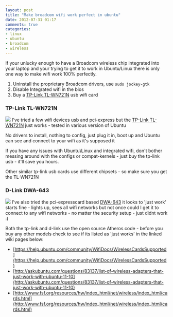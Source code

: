 ```yaml
---
layout: post
title: "Make broadcom wifi work perfect in ubuntu"
date: 2012-07-31 01:17
comments: true
categories: 
- linux
- ubuntu
- broadcom
- wireless
---
```


If your unlucky enough to have a Broadcom wireless chip integrated into your laptop
and your trying to get it to work in Ubuntu/Linux there is only one way to make wifi work 100% perfectly.


1. Uninstall the proprietary Broadcom drivers, use `sudo jockey-gtk`
2. Disable Integrated wifi in the bios
3. Buy a [TP-Link TL-WN721N](http://www.amazon.com/TP-Link-TL-WN721N-150Mbps-Wireless-Adapter/dp/B002ZDQHS4) usb wifi card

### TP-Link TL-WN721N
![](http://i.minus.com/ibgn5FdKPtwcLR.png )
I've tried a few wifi devices usb and pci-express but the [TP-Link TL-WN721N](http://www.amazon.com/TP-Link-TL-WN721N-150Mbps-Wireless-Adapter/dp/B002ZDQHS4) just works - tested in various version of Ubuntu

No drivers to install, nothing to config, just plug it in, boot up and Ubuntu can see and connect to your wifi as it's supposed it

If you have any issues with Ubuntu\Linux and integrated wifi, don't bother messing around with the configs or compat-kernels - just
buy the tp-link usb - it'll save you hours.

Other similar tp-link usb cards use different chipsets - so make sure you get the TL-WN721N

### D-Link DWA-643
![](http://i.minus.com/iiwhn2y0IytsA.png )
I've also tried the pci-expresscard based [DWA-643](http://www.amazon.com/DWA-643-Xtreme-N-Notebook-EXPRESSCARD/dp/B000V6C70O/) it looks to 'just work' starts fine - lights up, sees all wifi networks but not once could I get it to connect to any wifi networks - no matter the security setup - just didnt work :(

Both the tp-link and d-link use the open source Atheros code - before you buy any other models check to see if its listed as 'just works' in the linked wiki pages below:

* [https://help.ubuntu.com/community/WifiDocs/WirelessCardsSupported](https://help.ubuntu.com/community/WifiDocs/WirelessCardsSupported)
* [http://askubuntu.com/questions/83137/list-of-wireless-adapters-that-just-work-with-ubuntu-11-10](http://askubuntu.com/questions/83137/list-of-wireless-adapters-that-just-work-with-ubuntu-11-10)
* [http://www.fsf.org/resources/hw/index_html/net/wireless/index_html/cards.html](http://www.fsf.org/resources/hw/index_html/net/wireless/index_html/cards.html)

